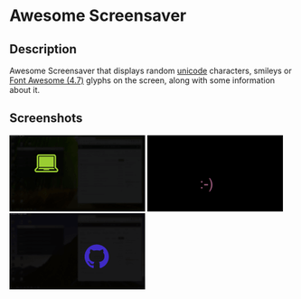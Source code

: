 # Awesome Screensaver

## Description
Awesome Screensaver that displays random [unicode](http://www.unicode.org/charts/) characters, smileys or [Font Awesome (4.7)](https://fontawesome.com/v4.7/) glyphs on the screen, along with some information about it.

## Screenshots
![unicode char](res/screenshot-3.png)
![basic smiley](res/screenshot-1.png)
![font awesome](res/screenshot-2.png)
